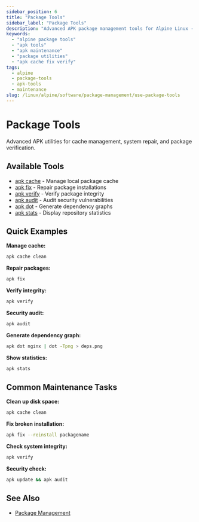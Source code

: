 ```yaml
---
sidebar_position: 6
title: "Package Tools"
sidebar_label: "Package Tools"
description: "Advanced APK package management tools for Alpine Linux - cache management, system repair, verification, and maintenance utilities."
keywords:
  - "alpine package tools"
  - "apk tools"
  - "apk maintenance"
  - "package utilities"
  - "apk cache fix verify"
tags:
  - alpine
  - package-tools
  - apk-tools
  - maintenance
slug: /linux/alpine/software/package-management/use-package-tools
---
```


# Package Tools

Advanced APK utilities for cache management, system repair, and package verification.

## Available Tools

- [apk cache](./apk-cache) - Manage local package cache
- [apk fix](./apk-fix) - Repair package installations
- [apk verify](./apk-verify) - Verify package integrity
- [apk audit](./apk-audit) - Audit security vulnerabilities
- [apk dot](./apk-dot) - Generate dependency graphs
- [apk stats](./apk-stats) - Display repository statistics

## Quick Examples

**Manage cache:**
```bash
apk cache clean
```

**Repair packages:**
```bash
apk fix
```

**Verify integrity:**
```bash
apk verify
```

**Security audit:**
```bash
apk audit
```

**Generate dependency graph:**
```bash
apk dot nginx | dot -Tpng > deps.png
```

**Show statistics:**
```bash
apk stats
```

## Common Maintenance Tasks

**Clean up disk space:**
```bash
apk cache clean
```

**Fix broken installation:**
```bash
apk fix --reinstall packagename
```

**Check system integrity:**
```bash
apk verify
```

**Security check:**
```bash
apk update && apk audit
```

## See Also

- [Package Management](../)